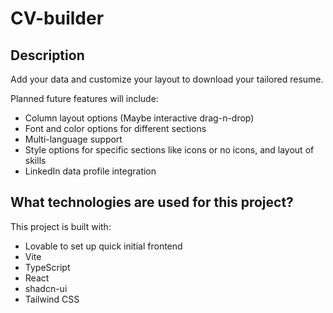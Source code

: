 # CV-builder

## Description

Add your data and customize your layout to download your tailored resume. 

Planned future features will include:
- Column layout options (Maybe interactive drag-n-drop)
- Font and color options for different sections
- Multi-language support
- Style options for specific sections like icons or no icons, and layout of skills
- LinkedIn data profile integration

## What technologies are used for this project?

This project is built with:
- Lovable to set up quick initial frontend
- Vite
- TypeScript
- React
- shadcn-ui
- Tailwind CSS
